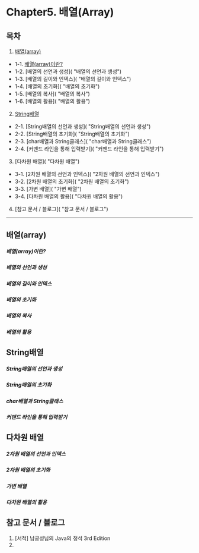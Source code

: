 # Chapter5. 배열(Array)

## 목차

1. [배열(array)]( "배열(array)")
  - 1-1. [배열(array)이란?]( "배열(array)이란?")
  - 1-2. [배열의 선언과 생성]( "배열의 선언과 생성")
  - 1-3. [배열의 길이와 인덱스]( "배열의 길이와 인덱스")
  - 1-4. [배열의 초기화]( "배열의 초기화")
  - 1-5. [배열의 복사]( "배열의 복사")
  - 1-6. [배열의 활용]( "배열의 활용")
2. [String배열]( "String배열")
  - 2-1. [String배열의 선언과 생성]( "String배열의 선언과 생성")
  - 2-2. [String배열의 초기화]( "String배열의 초기화")
  - 2-3. [char배열과 String클래스]( "char배열과 String클래스")
  - 2-4. [커맨드 라인을 통해 입력받기]( "커맨드 라인을 통해 입력받기")
3. [다차원 배열]( "다차원 배열")
  - 3-1. [2차원 배열의 선언과 인덱스]( "2차원 배열의 선언과 인덱스")
  - 3-2. [2차원 배열의 초기화]( "2차원 배열의 초기화")
  - 3-3. [가변 배열]( "가변 배열")
  - 3-4. [다차원 배열의 활용]( "다차원 배열의 활용")
4. [참고 문서 / 블로그]( "참고 문서 / 블로그")

---

## 배열(array)

  ##### 배열(array)이란?
  ##### 배열의 선언과 생성
  ##### 배열의 길이와 인덱스
  ##### 배열의 초기화
  ##### 배열의 복사
  ##### 배열의 활용
  
## String배열

  ##### String배열의 선언과 생성
  ##### String배열의 초기화
  ##### char배열과 String클래스
  ##### 커맨드 라인을 통해 입력받기

## 다차원 배열

  ##### 2차원 배열의 선언과 인덱스
  ##### 2차원 배열의 초기화
  ##### 가변 배열
  ##### 다차원 배열의 활용


## 참고 문서 / 블로그
  1. [서적] 남궁성님의 Java의 정석 3rd Edition
  2. 
